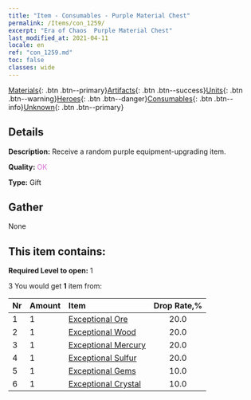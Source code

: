 ```yaml
---
title: "Item - Consumables - Purple Material Chest"
permalink: /Items/con_1259/
excerpt: "Era of Chaos  Purple Material Chest"
last_modified_at: 2021-04-11
locale: en
ref: "con_1259.md"
toc: false
classes: wide
---
```

 [Materials](/Items/){: .btn .btn--primary}[Artifacts](/Items/Artifacts/){: .btn .btn--success}[Units](/Items/Units/){: .btn .btn--warning}[Heroes](/Items/Heroes/){: .btn .btn--danger}[Consumables](/Items/Consumables/){: .btn .btn--info}[Unknown](/Items/Unknown/){: .btn .btn--primary}

## Details
 **Description:** Receive a random purple equipment-upgrading item.

 **Quality:** <span style="color: #DA70D6">OK</span>

 **Type:** Gift

## Gather

  None

## This item contains:

 **Required Level to open:** 1

 3 You would get **1** item  from:

  | Nr | Amount |     Item    | Drop Rate,% |
  |:---|:-------|:------------|:---------:|
  | 1 | 1 | [Exceptional Ore](/Items/mat_33/) | 20.0 | 
  | 2 | 1 | [Exceptional Wood](/Items/mat_34/) | 20.0 | 
  | 3 | 1 | [Exceptional Mercury](/Items/mat_35/) | 20.0 | 
  | 4 | 1 | [Exceptional Sulfur](/Items/mat_36/) | 20.0 | 
  | 5 | 1 | [Exceptional Gems](/Items/mat_37/) | 10.0 | 
  | 6 | 1 | [Exceptional Crystal](/Items/mat_38/) | 10.0 | 
